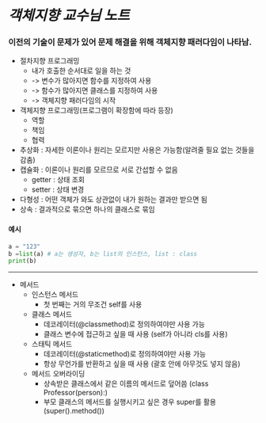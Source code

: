 # *객체지향 교수님 노트*
### 이전의 기술이 문제가 있어 문제 해결을 위해 객체지향 패러다임이 나타남.
- 절차지향 프로그래밍
  - 내가 호출한 순서대로 일을 하는 것
  - -> 변수가 많아지면 함수를 지정하여 사용
  - -> 함수가 많아지면 클래스를 지정하여 사용
  - -> 객체지향 패러다임의 시작
- 객체지향 프로그래밍(프로그램이 확장함에 따라 등장)
  - 역할
  - 책임
  - 협력
- 추상화 : 자세한 이론이나 원리는 모르지만 사용은 가능함(알려줄 필요 없는 것들을 감춤)
- 캡슐화 : 이론이나 원리를 모르므로 서로 간섭할 수 없음
  - getter : 상태 조회
  - setter : 상태 변경
- 다형성 : 어떤 객체가 와도 상관없이 내가 원하는 결과만 받으면 됨
- 상속 : 결과적으로 묶으면 하나의 클래스로 묶임
#### 예시
```python
a = "123"
b =list(a) # a는 생성자, b는 list의 인스턴스, list : class
print(b)
```
---
- 메서드
  - 인스턴스 메서드
    - 첫 번째는 거의 무조건 self를 사용
  - 클래스 메서드
    - 데코레이터(@classmethod)로 정의하여야만 사용 가능
    - 클래스 변수에 접근하고 싶을 때 사용 (self가 아니라 cls를 사용)
  - 스태틱 메서드
    - 데코레이터(@staticmethod)로 정의하여야만 사용 가능
    - 항상 무언가를 반환하고 싶을 때 사용 (괄호 안에 아무것도 넣지 않음)
  - 메서드 오버라이딩
    - 상속받은 클래스에서 같은 이름의 메서드로 덮어씀 (class Professor(person):)
    - 부모 클래스의 메서드를 실행시키고 싶은 경우 super를 활용 (super().method())